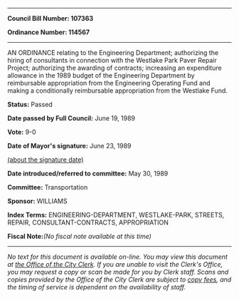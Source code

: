 

********

**Council Bill Number: 107363**
   
**Ordinance Number: 114567**
********

 AN ORDINANCE relating to the Engineering Department; authorizing the hiring of consultants in connection with the Westlake Park Paver Repair Project; authorizing the awarding of contracts; increasing an expenditure allowance in the 1989 budget of the Engineering Department by reimbursable appropriation from the Engineering Operating Fund and making a conditionally reimbursable appropriation from the Westlake Fund.

**Status:** Passed
   
**Date passed by Full Council:** June 19, 1989
   
**Vote:** 9-0
   
**Date of Mayor's signature:** June 23, 1989
   
[(about the signature date)](/~public/approvaldate.htm)
   
   
   
**Date introduced/referred to committee:** May 30, 1989
   
**Committee:** Transportation
   
**Sponsor:** WILLIAMS
   
   
**Index Terms:** ENGINEERING-DEPARTMENT, WESTLAKE-PARK, STREETS, REPAIR, CONSULTANT-CONTRACTS, APPROPRIATION

**Fiscal Note:**_(No fiscal note available at this time)_
********

_No text for this document is available on-line. You may view this document at [the Office of the City Clerk](http://www.seattle.gov/leg/clerk/contactUs.htm). If you are unable to visit the Clerk's Office, you may request a copy or scan be made for you by Clerk staff. Scans and copies provided by the Office of the City Clerk are subject to [copy fees](http://clerk.seattle.gov/~public/clerkfees.htm), and the timing of service is dependent on the availability of staff._

